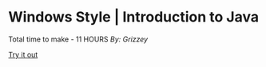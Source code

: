 ﻿# Windows Style | Introduction to Java
Total time to make - 11 HOURS
 *By: Grizzey*


[Try it out](https://grizzey.github.io/comprog1-java-windowsstyle/)
